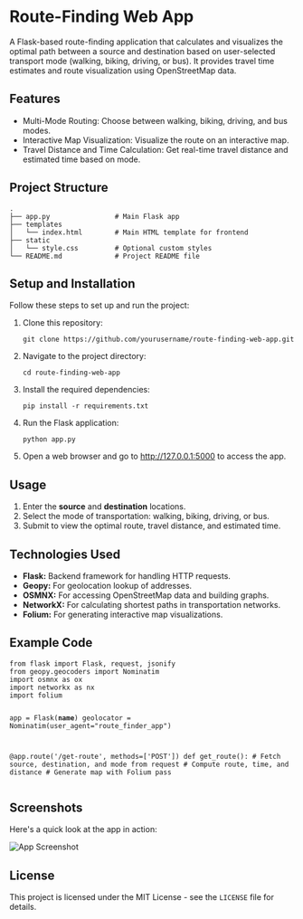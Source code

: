 <h1>Route-Finding Web App</h1>
<p>A Flask-based route-finding application that calculates and visualizes the optimal path between a source and destination based on user-selected transport mode (walking, biking, driving, or bus). It provides travel time estimates and route visualization using OpenStreetMap data.</p>

<h2>Features</h2>
<ul>
    <li><span class="highlight">Multi-Mode Routing:</span> Choose between walking, biking, driving, and bus modes.</li>
    <li><span class="highlight">Interactive Map Visualization:</span> Visualize the route on an interactive map.</li>
    <li><span class="highlight">Travel Distance and Time Calculation:</span> Get real-time travel distance and estimated time based on mode.</li>
</ul>

<h2>Project Structure</h2>
<pre><code>.
├── app.py                # Main Flask app
├── templates
│   └── index.html        # Main HTML template for frontend
├── static
│   └── style.css         # Optional custom styles
└── README.md             # Project README file
</code></pre>

<h2>Setup and Installation</h2>
<p>Follow these steps to set up and run the project:</p>
<ol>
    <li>Clone this repository:</li>
    <pre><code>git clone https://github.com/yourusername/route-finding-web-app.git</code></pre>
    <li>Navigate to the project directory:</li>
    <pre><code>cd route-finding-web-app</code></pre>
    <li>Install the required dependencies:</li>
    <pre><code>pip install -r requirements.txt</code></pre>
    <li>Run the Flask application:</li>
    <pre><code>python app.py</code></pre>
    <li>Open a web browser and go to <a href="http://127.0.0.1:5000">http://127.0.0.1:5000</a> to access the app.</li>
</ol>

<h2>Usage</h2>
<ol>
    <li>Enter the <strong>source</strong> and <strong>destination</strong> locations.</li>
    <li>Select the mode of transportation: walking, biking, driving, or bus.</li>
    <li>Submit to view the optimal route, travel distance, and estimated time.</li>
</ol>

<h2>Technologies Used</h2>
<ul>
    <li><strong>Flask:</strong> Backend framework for handling HTTP requests.</li>
    <li><strong>Geopy:</strong> For geolocation lookup of addresses.</li>
    <li><strong>OSMNX:</strong> For accessing OpenStreetMap data and building graphs.</li>
    <li><strong>NetworkX:</strong> For calculating shortest paths in transportation networks.</li>
    <li><strong>Folium:</strong> For generating interactive map visualizations.</li>
</ul>

<h2>Example Code</h2>
<pre><code>from flask import Flask, request, jsonify
from geopy.geocoders import Nominatim
import osmnx as ox
import networkx as nx
import folium

app = Flask(__name__)
geolocator = Nominatim(user_agent="route_finder_app")

@app.route('/get-route', methods=['POST'])
def get_route():
    # Fetch source, destination, and mode from request
    # Compute route, time, and distance
    # Generate map with Folium
    pass
</code></pre>

<h2>Screenshots</h2>
<p>Here's a quick look at the app in action:</p>
<img src="screenshot.png" alt="App Screenshot">

<h2>License</h2>
<p>This project is licensed under the MIT License - see the <code>LICENSE</code> file for details.</p>

</body>
</html>
